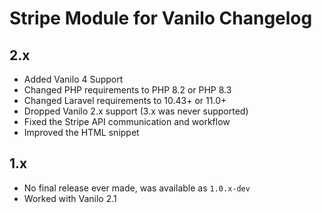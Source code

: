 # Stripe Module for Vanilo Changelog

## 2.x

- Added Vanilo 4 Support
- Changed PHP requirements to PHP 8.2 or PHP 8.3
- Changed Laravel requirements to 10.43+ or 11.0+
- Dropped Vanilo 2.x support (3.x was never supported)
- Fixed the Stripe API communication and workflow
- Improved the HTML snippet

## 1.x

- No final release ever made, was available as `1.0.x-dev`
- Worked with Vanilo 2.1